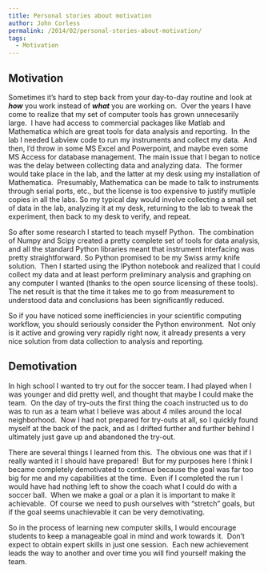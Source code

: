 ```yaml
---
title: Personal stories about motivation
author: John Corless
permalink: /2014/02/personal-stories-about-motivation/
tags:
  - Motivation
---
```

## Motivation

Sometimes it&#8217;s hard to step back from your day-to-day routine and look at ***how*** you work instead of ***what*** you are working on.  Over the years I have come to realize that my set of computer tools has grown unnecesarily large.  I have had access to commercial packages like Matlab and Mathematica which are great tools for data analysis and reporting.  In the lab I needed Labview code to run my instruments and collect my data.  And then, I&#8217;d throw in some MS Excel and Powerpoint, and maybe even some MS Access for database management. The main issue that I began to notice was the delay between collecting data and analyzing data.  The former would take place in the lab, and the latter at my desk using my installation of Mathematica.  Presumably, Mathematica can be made to talk to instruments through serial ports, etc., but the license is too expensive to justify mutliple copies in all the labs. So my typical day would involve collecting a small set of data in the lab, analyzing it at my desk, returning to the lab to tweak the experiment, then back to my desk to verify, and repeat.

So after some research I started to teach myself Python.  The combination of Numpy and Scipy created a pretty complete set of tools for data analysis, and all the standard Python libraries meant that instrument interfacing was pretty straightforward. So Python promised to be my Swiss army knife solution.  Then I started using the IPython notebook and realized that I could collect my data and at least perform preliminary analysis and graphing on any computer I wanted (thanks to the open source licensing of these tools).  The net result is that the time it takes me to go from measurement to understood data and conclusions has been significantly reduced.

So if you have noticed some inefficiencies in your scientific computing workflow, you should seriously consider the Python environment.  Not only is it active and growing very rapidly right now, it already presents a very nice solution from data collection to analysis and reporting.

## Demotivation

In high school I wanted to try out for the soccer team. I had played when I was younger and did pretty well, and thought that maybe I could make the team.  On the day of try-outs the first thing the coach instructed us to do was to run as a team what I believe was about 4 miles around the local neighborhood.  Now I had not prepared for try-outs at all, so I quickly found myself at the back of the pack, and as I drifted further and further behind I ultimately just gave up and abandoned the try-out.

There are several things I learned from this.  The obvious one was that if I really wanted it I should have prepared!  But for my purposes here I think I became completely demotivated to continue because the goal was far too big for me and my capabilities at the time.  Even if I completed the run I would have had nothing left to show the coach what I could do with a soccer ball.  When we make a goal or a plan it is important to make it achievable.  Of course we need to push ourselves with &#8220;stretch&#8221; goals, but if the goal seems unachievable it can be very demotivating.

So in the process of learning new computer skills, I would encourage students to keep a manageable goal in mind and work towards it.  Don&#8217;t expect to obtain expert skills in just one session.  Each new achievement leads the way to another and over time you will find yourself making the team.
